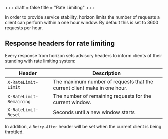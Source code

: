 +++
draft = false
title = "Rate Limiting"
+++

In order to provide service stability, horizon limits the number of requests a
client can perform within a one hour window.  By default this is set to 3600
requests per hour.

## Response headers for rate limiting

Every response from horizon sets advisory headers to inform clients of their
standing with rate limiting system:

|          Header         |                               Description                                |
| ----------------------- | ------------------------------------------------------------------------ |
| `X-RateLimit-Limit`     | The maximum number of requests that the current client make in one hour. |
| `X-RateLimit-Remaining` | The number of remaining requests for the current window.                 |
| `X-RateLimit-Reset`     | Seconds until a new window starts                                        |

In addition, a `Retry-After` header will be set when the current client is being
throttled.
